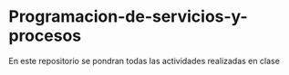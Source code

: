 # Programacion-de-servicios-y-procesos
En este repositorio se pondran todas las actividades realizadas en clase
